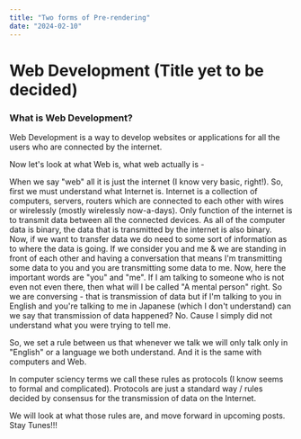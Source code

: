 ```yaml
---
title: "Two forms of Pre-rendering"
date: "2024-02-10"
---
```


# Web Development (Title yet to be decided)

### What is Web Development?
Web Development is a way to develop websites or applications for all the users who are connected by the internet.

Now let's look at what Web is, what web actually is -

When we say "web" all it is just the internet (I know very basic, right!).
So, first we must understand what Internet is. 
Internet is a collection of computers, servers, routers which are connected to each other with wires or wirelessly (mostly wirelessly now-a-days). Only function of the internet is to transmit data between all the connected devices. As all of the computer data is binary, the data that is transmitted by the internet is also binary. 
Now, if we want to transfer data we do need to some sort of information as to where the data is going. If we consider you and me & we are standing in front of each other and having a conversation that means I'm transmitting some data to you and you are transmitting some data to me. Now, here the important words are "you" and "me". If I am talking to someone who is not even not even there, then what will I be called "A mental person" right. So we are conversing - that is transmission of data but if I'm talking to you in English and you're talking to me in Japanese (which I don't understand) can we say that transmission of data happened? No. Cause I simply did not understand what you were trying to tell me.

So, we set a rule between us that whenever we talk we will only talk only in "English" or a language we both understand. And it is the same with computers and Web.

In computer sciency terms we call these rules as protocols (I know seems to formal and complicated). Protocols are just a standard way / rules decided by consensus for the transmission of data on the Internet.

We will look at what those rules are, and move forward in upcoming posts. Stay Tunes!!!

